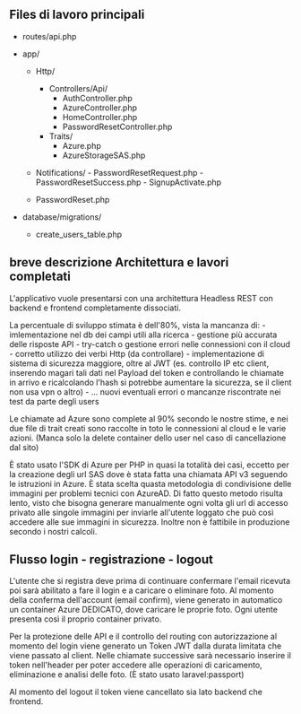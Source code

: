 ## Files di lavoro principali
- routes/api.php
- app/
    - Http/
        - Controllers/Api/
            - AuthController.php
            - AzureController.php
            - HomeController.php
            - PasswordResetController.php
        - Traits/
            - Azure.php
            - AzureStorageSAS.php

    - Notifications/
            - PasswordResetRequest.php
            - PasswordResetSuccess.php
            - SignupActivate.php

    - PasswordReset.php

- database/migrations/
    - create_users_table.php

## breve descrizione Architettura e lavori completati
L'applicativo vuole presentarsi con una architettura Headless REST con backend e frontend completamente dissociati.

La percentuale di sviluppo stimata è dell'80%, vista la mancanza di: 
    - imlementazione nel db dei campi utili alla ricerca
    - gestione più accurata delle risposte API
    - try-catch o gestione errori nelle connessioni con il cloud
    - corretto utilizzo dei verbi Http (da controllare)
    - implementazione di sistema di sicurezza maggiore, oltre al JWT (es. controllo IP etc client, inserendo magari tali dati nel Payload del token e controllando le chiamate in arrivo e ricalcolando l'hash si potrebbe aumentare la sicurezza, se il client non usa vpn o altro)
    - ... nuovi eventuali errori o mancanze riscontrate nei test da parte degli users

Le chiamate ad Azure sono complete al 90% secondo le nostre stime, e nei due file di trait creati sono raccolte in toto le connessioni al cloud e le varie azioni. (Manca solo la delete container dello user nel caso di cancellazione dal sito)

È stato usato l'SDK di Azure per PHP in quasi la totalità dei casi, eccetto per la creazione degli url SAS dove è stata fatta una chiamata API v3 seguendo le istruzioni in Azure.
È stata scelta quasta metodologia di condivisione delle immagini per problemi tecnici con AzureAD.
Di fatto questo metodo risulta lento, visto che bisogna generare manualmente ogni volta gli url di accesso privato alle singole immagini per inviarle all'utente loggato che può così accedere alle sue immagini in sicurezza. Inoltre non è fattibile in produzione secondo i nostri calcoli.

## Flusso login - registrazione - logout
L'utente che si registra deve prima di continuare confermare l'email ricevuta poi sarà abilitato a fare il login e a caricare o eliminare foto.
Al momento della conferma dell'account (email confirm), viene generato in automatico un container Azure DEDICATO, dove caricare le proprie foto. Ogni utente presenta così il proprio container privato.

Per la protezione delle API e il controllo del routing con autorizzazione al momento del login viene generato un Token JWT dalla durata limitata che viene passato al client. Nelle chiamate successive sarà necessario inserire il token nell'header per poter accedere alle operazioni di caricamento, eliminazione e analisi delle foto. (È stato usato laravel:passport)

Al momento del logout il token viene cancellato sia lato backend che frontend.










